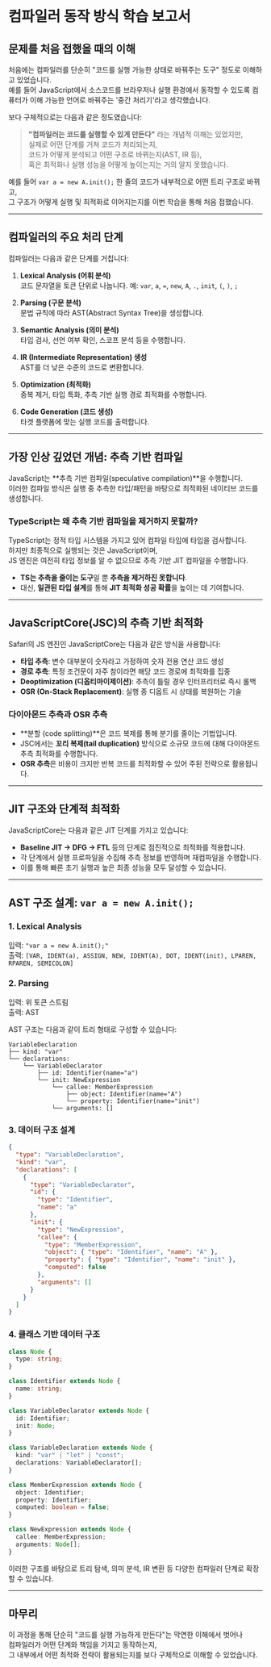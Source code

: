 # 컴파일러 동작 방식 학습 보고서

## 문제를 처음 접했을 때의 이해

처음에는 컴파일러를 단순히 "코드를 실행 가능한 상태로 바꿔주는 도구" 정도로 이해하고 있었습니다.  
예를 들어 JavaScript에서 소스코드를 브라우저나 실행 환경에서 동작할 수 있도록 컴퓨터가 이해 가능한 언어로 바꿔주는 '중간 처리기'라고 생각했습니다.

보다 구체적으로는 다음과 같은 정도였습니다:

> **"컴파일러는 코드를 실행할 수 있게 만든다"** 라는 개념적 이해는 있었지만,  
> 실제로 어떤 단계를 거쳐 코드가 처리되는지,  
> 코드가 어떻게 분석되고 어떤 구조로 바뀌는지(AST, IR 등),  
> 혹은 최적화나 실행 성능을 어떻게 높이는지는 거의 알지 못했습니다.

예를 들어 `var a = new A.init();` 한 줄의 코드가 내부적으로 어떤 트리 구조로 바뀌고,  
그 구조가 어떻게 실행 및 최적화로 이어지는지를 이번 학습을 통해 처음 접했습니다.

---

## 컴파일러의 주요 처리 단계

컴파일러는 다음과 같은 단계를 거칩니다:

1. **Lexical Analysis (어휘 분석)**  
   코드 문자열을 토큰 단위로 나눕니다. 예: `var`, `a`, `=`, `new`, `A`, `.`, `init`, `(`, `)`, `;`

2. **Parsing (구문 분석)**  
   문법 규칙에 따라 AST(Abstract Syntax Tree)을 생성합니다.

3. **Semantic Analysis (의미 분석)**  
   타입 검사, 선언 여부 확인, 스코프 분석 등을 수행합니다.

4. **IR (Intermediate Representation) 생성**  
   AST를 더 낮은 수준의 코드로 변환합니다.

5. **Optimization (최적화)**  
   중복 제거, 타입 특화, 추측 기반 실행 경로 최적화를 수행합니다.

6. **Code Generation (코드 생성)**  
   타겟 플랫폼에 맞는 실행 코드를 출력합니다.

---

## 가장 인상 깊었던 개념: 추측 기반 컴파일

JavaScript는 **추측 기반 컴파일(speculative compilation)**을 수행합니다.  
이러한 컴파일 방식은 실행 중 추측한 타입/패턴을 바탕으로 최적화된 네이티브 코드를 생성합니다.

### TypeScript는 왜 추측 기반 컴파일을 제거하지 못할까?

TypeScript는 정적 타입 시스템을 가지고 있어 컴파일 타임에 타입을 검사합니다.  
하지만 최종적으로 실행되는 것은 JavaScript이며,  
JS 엔진은 여전히 타입 정보를 알 수 없으므로 추측 기반 JIT 컴파일을 수행합니다.

- **TS는 추측을 줄이는 도구**일 뿐 **추측을 제거하진 못합니다**.
- 대신, **일관된 타입 설계**를 통해 **JIT 최적화 성공 확률**을 높이는 데 기여합니다.

---

## JavaScriptCore(JSC)의 추측 기반 최적화

Safari의 JS 엔진인 JavaScriptCore는 다음과 같은 방식을 사용합니다:

- **타입 추측**: 변수 대부분이 숫자라고 가정하여 숫자 전용 연산 코드 생성
- **경로 추측**: 특정 조건문이 자주 참이라면 해당 코드 경로에 최적화를 집중
- **Deoptimization (디옵티마이제이션)**: 추측이 틀릴 경우 인터프리터로 즉시 롤백
- **OSR (On-Stack Replacement)**: 실행 중 디옵트 시 상태를 복원하는 기술

### 다이아몬드 추측과 OSR 추측

- **분할 (code splitting)**은 코드 복제를 통해 분기를 줄이는 기법입니다.
- JSC에서는 **꼬리 복제(tail duplication)** 방식으로 소규모 코드에 대해 다이아몬드 추측 최적화를 수행합니다.
- **OSR 추측**은 비용이 크지만 반복 코드를 최적화할 수 있어 주된 전략으로 활용됩니다.

---

## JIT 구조와 단계적 최적화

JavaScriptCore는 다음과 같은 JIT 단계를 가지고 있습니다:

- **Baseline JIT → DFG → FTL** 등의 단계로 점진적으로 최적화를 적용합니다.
- 각 단계에서 실행 프로파일을 수집해 추측 정보를 반영하며 재컴파일을 수행합니다.
- 이를 통해 빠른 초기 실행과 높은 최종 성능을 모두 달성할 수 있습니다.

---

## AST 구조 설계: `var a = new A.init();`

### 1. Lexical Analysis

입력: `"var a = new A.init();"`  
출력: `[VAR, IDENT(a), ASSIGN, NEW, IDENT(A), DOT, IDENT(init), LPAREN, RPAREN, SEMICOLON]`

### 2. Parsing

입력: 위 토큰 스트림  
출력: AST

AST 구조는 다음과 같이 트리 형태로 구성할 수 있습니다:

```
VariableDeclaration
├── kind: "var"
└── declarations:
    └── VariableDeclarator
        ├── id: Identifier(name="a")
        └── init: NewExpression
            └── callee: MemberExpression
                ├── object: Identifier(name="A")
                └── property: Identifier(name="init")
            └── arguments: []
```

### 3. 데이터 구조 설계

```json
{
  "type": "VariableDeclaration",
  "kind": "var",
  "declarations": [
    {
      "type": "VariableDeclarator",
      "id": {
        "type": "Identifier",
        "name": "a"
      },
      "init": {
        "type": "NewExpression",
        "callee": {
          "type": "MemberExpression",
          "object": { "type": "Identifier", "name": "A" },
          "property": { "type": "Identifier", "name": "init" },
          "computed": false
        },
        "arguments": []
      }
    }
  ]
}
```

### 4. 클래스 기반 데이터 구조

```ts
class Node {
  type: string;
}

class Identifier extends Node {
  name: string;
}

class VariableDeclarator extends Node {
  id: Identifier;
  init: Node;
}

class VariableDeclaration extends Node {
  kind: "var" | "let" | "const";
  declarations: VariableDeclarator[];
}

class MemberExpression extends Node {
  object: Identifier;
  property: Identifier;
  computed: boolean = false;
}

class NewExpression extends Node {
  callee: MemberExpression;
  arguments: Node[];
}
```

이러한 구조를 바탕으로 트리 탐색, 의미 분석, IR 변환 등 다양한 컴파일러 단계로 확장할 수 있습니다.

---

## 마무리

이 과정을 통해 단순히 "코드를 실행 가능하게 만든다"는 막연한 이해에서 벗어나  
컴파일러가 어떤 단계와 책임을 가지고 동작하는지,  
그 내부에서 어떤 최적화 전략이 활용되는지를 보다 구체적으로 이해할 수 있었습니다.
